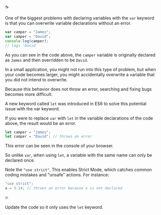:coffee:

One of the biggest problems with declaring variables with the `var` keyword is that you can overwrite variable declarations without an error.

```javascript
var camper = "James";
var camper = "David";
console.log(camper);
// logs 'David'
```

As you can see in the code above, the `camper` variable is originally declared as `James` and then overridden to be `David`.

In a small application, you might not run into this type of problem, but when your code becomes larger, you might accidentally overwrite a variable that you did not intend to overwrite.

Because this behavior does not throw an error, searching and fixing bugs becomes more difficult.

A new keyword called `let` was introduced in ES6 to solve this potential issue with the var keyword.

If you were to replace `var` with `let` in the variable declarations of the code above, the result would be an error.

```javascript
let camper = "James";
let camper = "David"; // throws an error
```

This error can be seen in the console of your browser.

So unlike `var`, when using `let`, a variable with the same name can only be declared once.

Note the `"use strict"`. This enables Strict Mode, which catches common coding mistakes and "unsafe" actions. For instance:

```javascript
"use strict";
x = 3.14; // throws an error because x is not declared
```

:fire:

Update the code so it only uses the `let` keyword.

